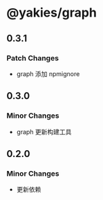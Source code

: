 # @yakies/graph

## 0.3.1

### Patch Changes

- graph 添加 npmignore

## 0.3.0

### Minor Changes

- graph 更新构建工具

## 0.2.0

### Minor Changes

- 更新依赖

